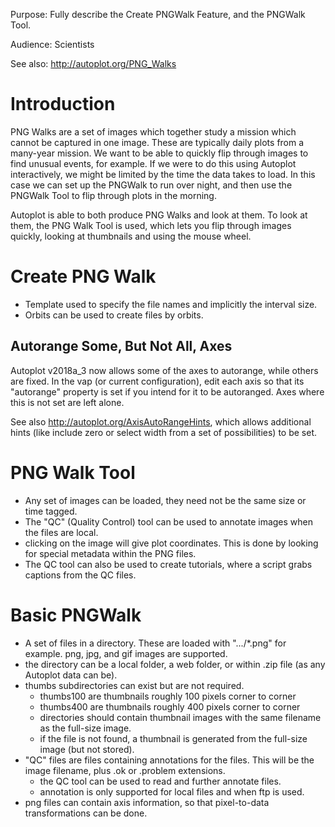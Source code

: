 Purpose: Fully describe the Create PNGWalk Feature, and the PNGWalk
Tool.

Audience: Scientists

See also: <http://autoplot.org/PNG_Walks>

# Introduction

PNG Walks are a set of images which together study a mission which
cannot be captured in one image. These are typically daily plots from a
many-year mission. We want to be able to quickly flip through images to
find unusual events, for example. If we were to do this using Autoplot
interactively, we might be limited by the time the data takes to load.
In this case we can set up the PNGWalk to run over night, and then use
the PNGWalk Tool to flip through plots in the morning.

Autoplot is able to both produce PNG Walks and look at them. To look at
them, the PNG Walk Tool is used, which lets you flip through images
quickly, looking at thumbnails and using the mouse wheel.

# Create PNG Walk

  - Template used to specify the file names and implicitly the interval
    size.
  - Orbits can be used to create files by orbits.

## Autorange Some, But Not All, Axes

Autoplot v2018a\_3 now allows some of the axes to autorange, while
others are fixed. In the vap (or current configuration), edit each axis
so that its "autorange" property is set if you intend for it to be
autoranged. Axes where this is not set are left alone.

See also <http://autoplot.org/AxisAutoRangeHints>, which allows
additional hints (like include zero or select width from a set of
possibilities) to be set.

# PNG Walk Tool

  - Any set of images can be loaded, they need not be the same size or
    time tagged.
  - The "QC" (Quality Control) tool can be used to annotate images when
    the files are local.
  - clicking on the image will give plot coordinates. This is done by
    looking for special metadata within the PNG files.
  - The QC tool can also be used to create tutorials, where a script
    grabs captions from the QC files.

# Basic PNGWalk

  - A set of files in a directory. These are loaded with ".../\*.png"
    for example. png, jpg, and gif images are supported.
  - the directory can be a local folder, a web folder, or within .zip
    file (as any Autoplot data can be).
  - thumbs subdirectories can exist but are not required.
      - thumbs100 are thumbnails roughly 100 pixels corner to corner
      - thumbs400 are thumbnails roughly 400 pixels corner to corner
      - directories should contain thumbnail images with the same
        filename as the full-size image.
      - if the file is not found, a thumbnail is generated from the
        full-size image (but not stored).
  - "QC" files are files containing annotations for the files. This will
    be the image filename, plus .ok or .problem extensions.
      - the QC tool can be used to read and further annotate files.
      - annotation is only supported for local files and when ftp is
        used.
  - png files can contain axis information, so that pixel-to-data
    transformations can be done.
